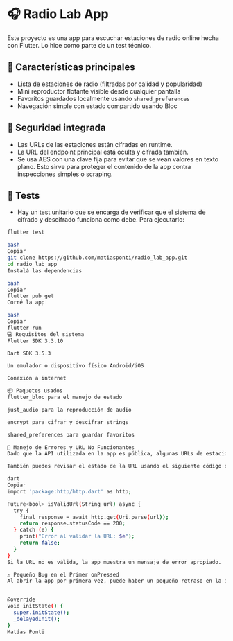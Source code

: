 # 🎧 Radio Lab App
Este proyecto es una app para escuchar estaciones de radio online hecha con Flutter. Lo hice como parte de un test técnico.

## 🚀 Características principales
- Lista de estaciones de radio (filtradas por calidad y popularidad)
- Mini reproductor flotante visible desde cualquier pantalla
- Favoritos guardados localmente usando `shared_preferences`
- Navegación simple con estado compartido usando Bloc

## 🔐 Seguridad integrada
- Las URLs de las estaciones están cifradas en runtime.
- La URL del endpoint principal está oculta y cifrada también.
- Se usa AES con una clave fija para evitar que se vean valores en texto plano. Esto sirve para proteger el contenido de la app contra inspecciones simples o scraping.

## 🧪 Tests
- Hay un test unitario que se encarga de verificar que el sistema de cifrado y descifrado funciona como debe.
Para ejecutarlo:
```bash
flutter test

bash
Copiar
git clone https://github.com/matiasponti/radio_lab_app.git
cd radio_lab_app
Instalá las dependencias

bash
Copiar
flutter pub get
Corré la app

bash
Copiar
flutter run
💻 Requisitos del sistema
Flutter SDK 3.3.10

Dart SDK 3.5.3

Un emulador o dispositivo físico Android/iOS

Conexión a internet

📦 Paquetes usados
flutter_bloc para el manejo de estado

just_audio para la reproducción de audio

encrypt para cifrar y descifrar strings

shared_preferences para guardar favoritos

🚨 Manejo de Errores y URL No Funcionantes
Dado que la API utilizada en la app es pública, algunas URLs de estaciones de radio pueden no funcionar o estar fuera de servicio. Por eso, implementamos un manejo de errores para detectar cuando una URL no es válida antes de intentar reproducirla. Si una URL no responde correctamente, mostramos un mensaje de error o intentamos con una URL alternativa.

También puedes revisar el estado de la URL usando el siguiente código de ejemplo:

dart
Copiar
import 'package:http/http.dart' as http;

Future<bool> isValidUrl(String url) async {
  try {
    final response = await http.get(Uri.parse(url));
    return response.statusCode == 200;
  } catch (e) {
    print("Error al validar la URL: $e");
    return false;
  }
}
Si la URL no es válida, la app muestra un mensaje de error apropiado.

⚠️ Pequeño Bug en el Primer onPressed
Al abrir la app por primera vez, puede haber un pequeño retraso en la interacción con el primer onPressed debido a la inicialización del estado o la carga de recursos. Para solucionar esto, se ha implementado un retraso en la inicialización de la interacción, utilizando Future.delayed() para asegurar que los recursos estén completamente listos antes de permitir que el usuario interactúe con la app.


@override
void initState() {
  super.initState();
  _delayedInit();
}
Matías Ponti